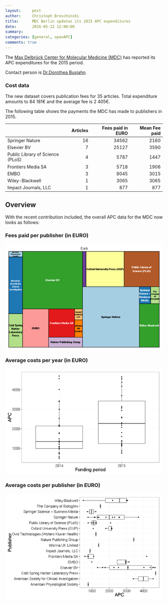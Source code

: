 ```yaml
---
layout:     post
author:	    Christoph Broschinski
title:      MDC Berlin updates its 2015 APC expenditures
date:       2016-05-12 12:00:00
summary:    
categories: [general, openAPC]
comments: true
---
```




The [Max Delbrück Center for Molecular Medicine (MDC)](https://www.mdc-berlin.de/en) has reported its APC expenditures for the 2015 period.

Contact person is [Dr.Dorothea Busjahn](https://www.mdc-berlin.de/1161898/de/about_the_mdc/structure/administration/library/teammember).

### Cost data




The new dataset covers publication fees for 35 articles. Total expenditure amounts to 84 181€ and the average fee is 2 405€.

The following table shows the payments the MDC has made to publishers in 2015.


|                                 | Articles| Fees paid in EURO| Mean Fee paid|
|:--------------------------------|--------:|-----------------:|-------------:|
|Springer Nature                  |       16|             34562|          2160|
|Elsevier BV                      |        7|             25127|          3590|
|Public Library of Science (PLoS) |        4|              5787|          1447|
|Frontiers Media SA               |        3|              5718|          1906|
|EMBO                             |        3|              9045|          3015|
|Wiley-Blackwell                  |        1|              3065|          3065|
|Impact Journals, LLC             |        1|               877|           877|

## Overview

With the recent contribution included, the overall APC data for the MDC now looks as follows: 

### Fees paid per publisher (in EURO)

![plot of chunk tree_mdc_2016-05-12](/figure/tree_mdc_2016-05-12-1.png) 

###  Average costs per year (in EURO)

![plot of chunk box_mdc_year-2016-05-12](/figure/box_mdc_year-2016-05-12-1.png) 

###  Average costs per publisher (in EURO)

![plot of chunk box_mdc_publisher-2016-05-12](/figure/box_mdc_publisher-2016-05-12-1.png) 
